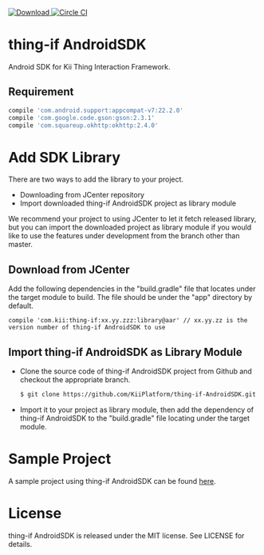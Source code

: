 [ ![Download](https://api.bintray.com/packages/kii/KiiAndroidSDK/thing-if/images/download.svg) ](https://bintray.com/kii/KiiAndroidSDK/thing-if/_latestVersion) [![Circle CI](https://circleci.com/gh/KiiPlatform/thing-if-AndroidSDK/tree/master.svg?style=svg)](https://circleci.com/gh/KiiPlatform/thing-if-AndroidSDK/tree/master)
# thing-if AndroidSDK

Android SDK for Kii Thing Interaction Framework.<br>

## Requirement

```groovy
compile 'com.android.support:appcompat-v7:22.2.0'
compile 'com.google.code.gson:gson:2.3.1'
compile 'com.squareup.okhttp:okhttp:2.4.0'
```

# Add SDK Library

There are two ways to add the library to your project.

* Downloading from JCenter repository
* Import downloaded thing-if AndroidSDK project as library module

We recommend your project to using JCenter to let it fetch released library, but you can import the downloaded project as library module if you would like to use the features under development from the branch other than master.

## Download from JCenter

Add the following dependencies in the "build.gradle" file that locates under the target module to build. The file should be under the "app" directory by default.

```
compile 'com.kii:thing-if:xx.yy.zzz:library@aar' // xx.yy.zz is the version number of thing-if AndroidSDK to use
```

## Import thing-if AndroidSDK as Library Module

- Clone the source code of thing-if AndroidSDK project from Github and checkout the appropriate branch.

  ```bash
  $ git clone https://github.com/KiiPlatform/thing-if-AndroidSDK.git
  ```

- Import it to your project as library module, then add the dependency of thing-if AndroidSDK to the "build.gradle" file locating under the target module.

# Sample Project

A sample project using thing-if AndroidSDK can be found [here](https://github.com/KiiPlatform/thing-if-AndroidSample).

# License

thing-if AndroidSDK is released under the MIT license. See LICENSE for details.
